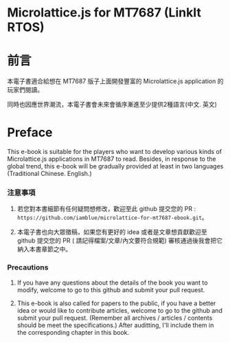 Microlattice.js for MT7687 (LinkIt RTOS)
=======

# 前言

本電子書適合給想在 MT7687 版子上面開發豐富的 Microlattice.js application 的玩家們閱讀。

同時也因應世界潮流，本電子書會未來會循序漸進至少提供2種語言(中文. 英文)

# Preface

This e-book is suitable for the players who want to develop various kinds of Microlattice.js applications in MT7687 to read. Besides, in response to the global trend, this e-book will be gradually provided at least in two languages (Traditional Chinese. English.)


### 注意事項

1. 若您對本書細節有任何疑問想修改，歡迎至此 github 提交您的 PR : ```https://github.com/iamblue/microlattice-for-mt7687-ebook.git```。 

2. 本電子書也向大眾徵稿，如果您有更好的 idea 或者是文章想貢獻歡迎至 github 提交您的 PR ( 請記得檔案/文章/內文要符合規範) 審核通過後我會把它納入本書章節之中。


### Precautions

1. If you have any questions about the details of the book you want to modify, welcome to go to this github and submit your pull request.

2. This e-book is also called for papers to the public, if you have a better idea or would like to contribute articles, welcome to go to the github and submit your pull request. (Remember all archives / articles / contents should be meet the specifications.) After auditting, I'll include them in the corresponding chapter in this book.